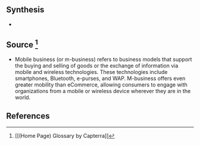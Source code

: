 ## Synthesis
- 
## Source [^1]
- Mobile business (or m-business) refers to business models that support the buying and selling of goods or the exchange of information via mobile and wireless technologies. These technologies include smartphones, Bluetooth, e-purses, and WAP. M-business offers even greater mobility than eCommerce, allowing consumers to engage with organizations from a mobile or wireless device wherever they are in the world.
## References

[^1]: [[(Home Page) Glossary by Capterra]]
